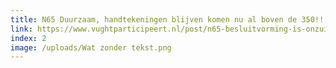 ```yaml
---
title: N65 Duurzaam, handtekeningen blijven komen nu al boven de 350!!
link: https://www.vughtparticipeert.nl/post/n65-besluitvorming-is-onzuiver-onvolledig-en-onverstandig/ab6d8024bdf8c7a0398f31fdc021363d#main
index: 2
image: /uploads/Wat zonder tekst.png
---
```

